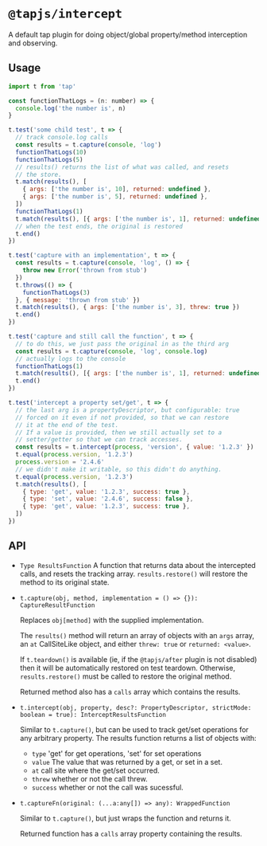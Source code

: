 # `@tapjs/intercept`

A default tap plugin for doing object/global property/method
interception and observing.

## Usage

```js
import t from 'tap'

const functionThatLogs = (n: number) => {
  console.log('the number is', n)
}

t.test('some child test', t => {
  // track console.log calls
  const results = t.capture(console, 'log')
  functionThatLogs(10)
  functionThatLogs(5)
  // results() returns the list of what was called, and resets
  // the store.
  t.match(results(), [
    { args: ['the number is', 10], returned: undefined },
    { args: ['the number is', 5], returned: undefined },
  ])
  functionThatLogs(1)
  t.match(results(), [{ args: ['the number is', 1], returned: undefined }])
  // when the test ends, the original is restored
  t.end()
})

t.test('capture with an implementation', t => {
  const results = t.capture(console, 'log', () => {
    throw new Error('thrown from stub')
  })
  t.throws(() => {
    functionThatLogs(3)
  }, { message: 'thrown from stub' })
  t.match(results(), { args: ['the number is', 3], threw: true })
  t.end()
})

t.test('capture and still call the function', t => {
  // to do this, we just pass the original in as the third arg
  const results = t.capture(console, 'log', console.log)
  // actually logs to the console
  functionThatLogs(1)
  t.match(results(), [{ args: ['the number is', 1], returned: undefined }])
  t.end()
})

t.test('intercept a property set/get', t => {
  // the last arg is a propertyDescriptor, but configurable: true
  // forced on it even if not provided, so that we can restore
  // it at the end of the test.
  // If a value is provided, then we still actually set to a
  // setter/getter so that we can track accesses.
  const results = t.intercept(process, 'version', { value: '1.2.3' })
  t.equal(process.version, '1.2.3')
  process.version = '2.4.6'
  // we didn't make it writable, so this didn't do anything.
  t.equal(process.version, '1.2.3')
  t.match(results(), [
    { type: 'get', value: '1.2.3', success: true },
    { type: 'set', value: '2.4.6', success: false },
    { type: 'get', value: '1.2.3', success: true },
  ])
})
```

## API

- `Type ResultsFunction` A function that returns data about the
  intercepted calls, and resets the tracking array.
  `results.restore()` will restore the method to its original
  state.

- `t.capture(obj, method, implementation = () => {}): CaptureResultFunction`

    Replaces `obj[method]` with the supplied implementation.

    The `results()` method will return an array of objects with
    an `args` array, an `at` CallSiteLike object, and either
    `threw: true` or `returned: <value>`.

    If `t.teardown()` is available (ie, if the `@tapjs/after`
    plugin is not disabled) then it will be automatically
    restored on test teardown.  Otherwise, `results.restore()`
    must be called to restore the original method.

    Returned method also has a `calls` array which contains the
    results.

- `t.intercept(obj, property, desc?: PropertyDescriptor, strictMode: boolean = true): InterceptResultsFunction`

    Similar to `t.capture()`, but can be used to track get/set
    operations for any arbitrary property.  The results function
    returns a list of objects with:

    - `type` 'get' for get operations, 'set' for set operations
    - `value` The value that was returned by a get, or set in a
      set.
    - `at` call site where the get/set occurred.
    - `threw` whether or not the call threw.
    - `success` whether or not the call was sucessful.

- `t.captureFn(original: (...a:any[]) => any): WrappedFunction`

    Similar to `t.capture()`, but just wraps the function and
    returns it.

    Returned function has a `calls` array property containing the
    results.
